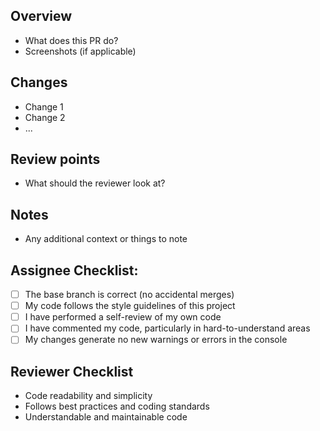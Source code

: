 <!--

PR Title Rules

- Use the same convention rules as the branch naming rules
- Take a look at this for your reference:
  https://www.conventionalcommits.org/en/v1.0.0/#summary

- Format: <type>(optional scope): <description>
- Kindly ask you to write the description with a lowercase letter

Example:
- feat: add user authentication system
- fix: resolve navigation bar overlap issue
- refactor: improve error handling in payment gateway
- test(API): increase coverage for user authentication tests

-->


## Overview

<!-- Describe the purpose of this PR. -->

- What does this PR do?
- Screenshots (if applicable)

## Changes

<!-- List the changes introduced by this PR. -->
<!-- Delete this section if not needed -->

- Change 1
- Change 2
- ...

## Review points

<!-- List the points you would like to be reviewed in detail and the points you are not confident about. -->
<!-- Delete this section if not needed -->


- What should the reviewer look at?

## Notes

<!-- List the points you would like to be reviewed in detail and the points you are not confident about. -->
<!-- Delete this section if not needed -->

- Any additional context or things to note

## Assignee Checklist:

<!-- Tick the checkboxes if you have done the following: -->

- [ ] The base branch is correct (no accidental merges)
- [ ] My code follows the style guidelines of this project
- [ ] I have performed a self-review of my own code
- [ ] I have commented my code, particularly in hard-to-understand areas
- [ ] My changes generate no new warnings or errors in the console

## Reviewer Checklist

<!-- Tick the checkboxes if you have done the following: -->

- Code readability and simplicity
- Follows best practices and coding standards
- Understandable and maintainable code